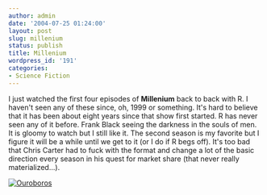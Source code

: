 ```yaml
---
author: admin
date: '2004-07-25 01:24:00'
layout: post
slug: millenium
status: publish
title: Millenium
wordpress_id: '191'
categories:
- Science Fiction
---
```


I just watched the first four episodes of **Millenium** back to back
with R. I haven't seen any of these since, oh, 1999 or something. It's
hard to believe that it has been about eight years since that show first
started. R has never seen any of it before. Frank Black seeing the
darkness in the souls of men. It is gloomy to watch but I still like it.
The second season is my favorite but I figure it will be a while until
we get to it (or I do if R begs off). It's too bad that Chris Carter had
to fuck with the format and change a lot of the basic direction every
season in his quest for market share (that never really
materialized...).

[![Ouroboros](http://www.arcanology.com/images/oro5.jpg)](http://www.fourthhorseman.com/Abyss/Intro.htm)
